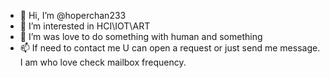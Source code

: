 - 👋 Hi, I’m @hoperchan233
- 👀 I’m interested in HCI\IOT\ART
- 🌱 I’m was love to do something with human and something
- 📫 If need to contact me U can open a request or just send me message. I am who love check mailbox frequency.

<!---
hoperchan233/hoperchan233 is a ✨ special ✨ repository because its `README.md` (this file) appears on your GitHub profile.
You can click the Preview link to take a look at your changes.
--->
